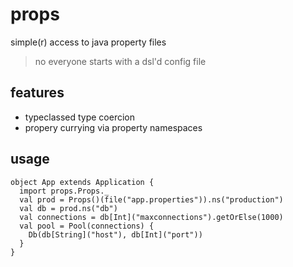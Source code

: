 # props

simple(r) access to java property files

> no everyone starts with a dsl'd config file

## features

- typeclassed type coercion
- propery currying via property namespaces

## usage

    object App extends Application {
      import props.Props._
      val prod = Props()(file("app.properties")).ns("production")
      val db = prod.ns("db")
      val connections = db[Int]("maxconnections").getOrElse(1000)
      val pool = Pool(connections) {
        Db(db[String]("host"), db[Int]("port"))
      }
    }